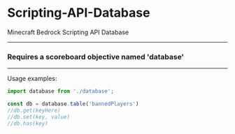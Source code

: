 # Scripting-API-Database
Minecraft Bedrock Scripting API Database
<hr>
<h3>Requires a scoreboard objective named 'database'</h3>
<hr>
Usage examples:
<br>

```js
import database from './database';

const db = database.table('bannedPlayers')
//db.get(keyHere)
//db.set(key, value)
//db.has(key)
```
